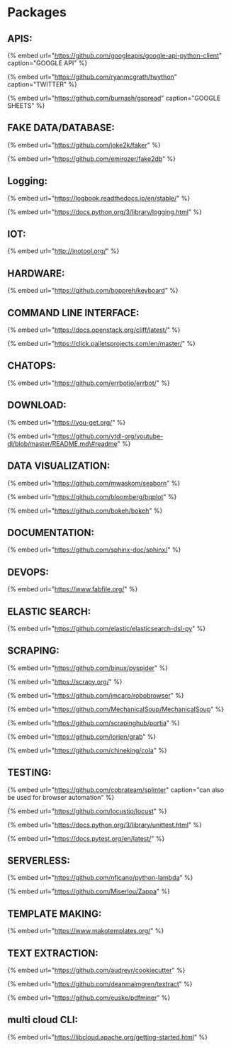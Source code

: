 # Packages

## APIS:

{% embed url="https://github.com/googleapis/google-api-python-client" caption="GOOGLE API" %}

{% embed url="https://github.com/ryanmcgrath/twython" caption="TWITTER" %}

{% embed url="https://github.com/burnash/gspread" caption="GOOGLE SHEETS" %}

## FAKE DATA/DATABASE:

{% embed url="https://github.com/joke2k/faker" %}

{% embed url="https://github.com/emirozer/fake2db" %}





## Logging:

{% embed url="https://logbook.readthedocs.io/en/stable/" %}

{% embed url="https://docs.python.org/3/library/logging.html" %}

## IOT:

{% embed url="http://inotool.org/" %}

## HARDWARE:

{% embed url="https://github.com/boppreh/keyboard" %}

## COMMAND LINE INTERFACE:

{% embed url="https://docs.openstack.org/cliff/latest/" %}

{% embed url="https://click.palletsprojects.com/en/master/" %}

## CHATOPS:

{% embed url="https://github.com/errbotio/errbot/" %}



## DOWNLOAD:

{% embed url="https://you-get.org/" %}

{% embed url="https://github.com/ytdl-org/youtube-dl/blob/master/README.md\#readme" %}

## DATA VISUALIZATION:

{% embed url="https://github.com/mwaskom/seaborn" %}

{% embed url="https://github.com/bloomberg/bqplot" %}

{% embed url="https://github.com/bokeh/bokeh" %}



## DOCUMENTATION:

{% embed url="https://github.com/sphinx-doc/sphinx/" %}

## DEVOPS:

{% embed url="https://www.fabfile.org/" %}

## ELASTIC SEARCH:

{% embed url="https://github.com/elastic/elasticsearch-dsl-py" %}

## SCRAPING:

{% embed url="https://github.com/binux/pyspider" %}



{% embed url="https://scrapy.org/" %}

{% embed url="https://github.com/jmcarp/robobrowser" %}

{% embed url="https://github.com/MechanicalSoup/MechanicalSoup" %}

{% embed url="https://github.com/scrapinghub/portia" %}

{% embed url="https://github.com/lorien/grab" %}

{% embed url="https://github.com/chineking/cola" %}

## TESTING:

{% embed url="https://github.com/cobrateam/splinter" caption="can also be used for browser automation" %}

{% embed url="https://github.com/locustio/locust" %}

{% embed url="https://docs.python.org/3/library/unittest.html" %}

{% embed url="https://docs.pytest.org/en/latest/" %}

## SERVERLESS:

{% embed url="https://github.com/nficano/python-lambda" %}

{% embed url="https://github.com/Miserlou/Zappa" %}



## TEMPLATE MAKING:

{% embed url="https://www.makotemplates.org/" %}

## TEXT EXTRACTION:

{% embed url="https://github.com/audreyr/cookiecutter" %}



{% embed url="https://github.com/deanmalmgren/textract" %}

{% embed url="https://github.com/euske/pdfminer" %}



## multi cloud CLI:

{% embed url="https://libcloud.apache.org/getting-started.html" %}



